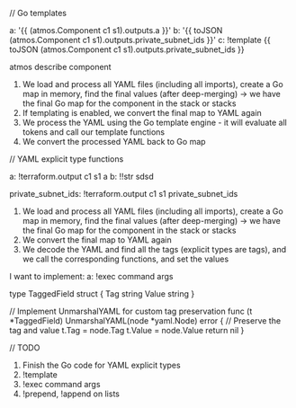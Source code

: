 // Go templates

a: '{{ (atmos.Component c1 s1).outputs.a }}'
b: '{{ toJSON (atmos.Component c1 s1).outputs.private_subnet_ids }}'
c: !template {{ toJSON (atmos.Component c1 s1).outputs.private_subnet_ids }}

atmos describe component

1. We load and process all YAML files (including all imports), create a Go map in memory, find the final values (after deep-merging) -> 
     we have the final Go map for the component in the stack or stacks
2. If templating is enabled, we convert the final map to YAML again
3. We process the YAML using the Go template engine - it will evaluate all tokens and call our template functions
4. We convert the processed YAML back to Go map


// YAML explicit type functions

a: !terraform.output c1 s1 a
b: !!str sdsd

private_subnet_ids: !terraform.output c1 s1 private_subnet_ids

1. We load and process all YAML files (including all imports), create a Go map in memory, find the final values (after deep-merging) -> 
     we have the final Go map for the component in the stack or stacks
2. We convert the final map to YAML again
3. We decode the YAML and find all the tags (explicit types are tags), and we call the corresponding functions, and set the values


I want to implement:
a: !exec command args


type TaggedField struct {
Tag   string
Value string
}

// Implement UnmarshalYAML for custom tag preservation
func (t *TaggedField) UnmarshalYAML(node *yaml.Node) error {
// Preserve the tag and value
t.Tag = node.Tag
t.Value = node.Value
return nil
}


// TODO
1. Finish the Go code for YAML explicit types
2. !template
3. !exec command args
4. !prepend, !append on lists


